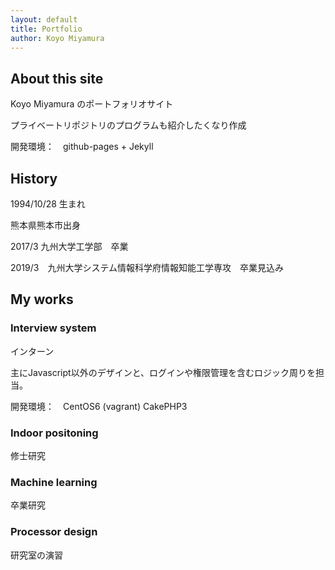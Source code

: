```yaml
---
layout: default
title: Portfolio 
author: Koyo Miyamura
---
```


## About this site
Koyo Miyamura のポートフォリオサイト

プライベートリポジトリのプログラムも紹介したくなり作成

開発環境：　github-pages + Jekyll 


## History
1994/10/28 生まれ

熊本県熊本市出身

2017/3 九州大学工学部　卒業

2019/3　九州大学システム情報科学府情報知能工学専攻　卒業見込み

## My works

### Interview system
インターン

主にJavascript以外のデザインと、ログインや権限管理を含むロジック周りを担当。

開発環境：　CentOS6 (vagrant) CakePHP3 

### Indoor positoning
修士研究

### Machine learning
卒業研究

### Processor design
研究室の演習

